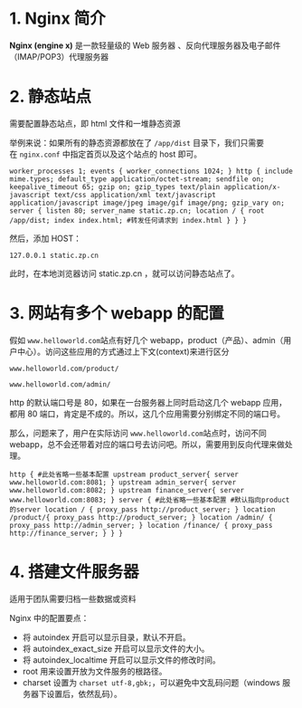 



# 1. Nginx 简介

**Nginx (engine x)** 是一款轻量级的 Web 服务器 、反向代理服务器及电子邮件（IMAP/POP3）代理服务器

# 2. 静态站点

需要配置静态站点，即 html 文件和一堆静态资源

举例来说：如果所有的静态资源都放在了 `/app/dist` 目录下，我们只需要在 `nginx.conf` 中指定首页以及这个站点的 host 即可。

```nginx
worker_processes 1; events { worker_connections 1024; } http { include mime.types; default_type application/octet-stream; sendfile on; keepalive_timeout 65; gzip on; gzip_types text/plain application/x-javascript text/css application/xml text/javascript application/javascript image/jpeg image/gif image/png; gzip_vary on; server { listen 80; server_name static.zp.cn; location / { root /app/dist; index index.html; #转发任何请求到 index.html } } }
```

然后，添加 HOST：

`127.0.0.1 static.zp.cn`

此时，在本地浏览器访问 static.zp.cn ，就可以访问静态站点了。

# 3. 网站有多个 webapp 的配置

假如 `www.helloworld.com`站点有好几个 webapp，product（产品）、admin（用户中心）。访问这些应用的方式通过上下文(context)来进行区分

`www.helloworld.com/product/`

`www.helloworld.com/admin/`

http 的默认端口号是 80，如果在一台服务器上同时启动这几个 webapp 应用，都用 80 端口，肯定是不成的。所以，这几个应用需要分别绑定不同的端口号。

那么，问题来了，用户在实际访问 `www.helloworld.com`站点时，访问不同 webapp，总不会还带着对应的端口号去访问吧。所以，需要用到反向代理来做处理。

```nginx
http { #此处省略一些基本配置 upstream product_server{ server www.helloworld.com:8081; } upstream admin_server{ server www.helloworld.com:8082; } upstream finance_server{ server www.helloworld.com:8083; } server { #此处省略一些基本配置 #默认指向product的server location / { proxy_pass http://product_server; } location /product/{ proxy_pass http://product_server; } location /admin/ { proxy_pass http://admin_server; } location /finance/ { proxy_pass http://finance_server; } } }
```

# 4. 搭建文件服务器

适用于团队需要归档一些数据或资料

Nginx 中的配置要点：

- 将 autoindex 开启可以显示目录，默认不开启。
- 将 autoindex_exact_size 开启可以显示文件的大小。
- 将 autoindex_localtime 开启可以显示文件的修改时间。
- root 用来设置开放为文件服务的根路径。
- charset 设置为 `charset utf-8,gbk;`，可以避免中文乱码问题（windows 服务器下设置后，依然乱码）。